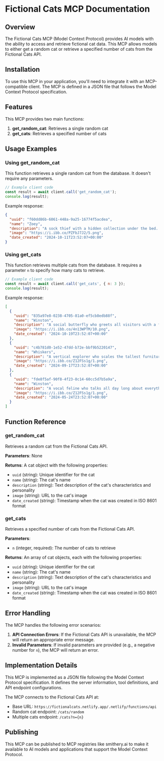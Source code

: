 # Fictional Cats MCP Documentation

## Overview

The Fictional Cats MCP (Model Context Protocol) provides AI models with the ability to access and retrieve fictional cat data. This MCP allows models to either get a random cat or retrieve a specified number of cats from the Fictional Cats API.

## Installation

To use this MCP in your application, you'll need to integrate it with an MCP-compatible client. The MCP is defined in a JSON file that follows the Model Context Protocol specification.

## Features

This MCP provides two main functions:

1. **get_random_cat**: Retrieves a single random cat
2. **get_cats**: Retrieves a specified number of cats

## Usage Examples

### Using get_random_cat

This function retrieves a single random cat from the database. It doesn't require any parameters.

```javascript
// Example client code
const result = await client.call('get_random_cat');
console.log(result);
```

Example response:
```json
{
  "uuid": "f60dd86b-6061-448a-9a25-16774f5acdea",
  "name": "Zoey",
  "description": "A sock thief with a hidden collection under the bed. Enjoys playing with toys. Fur is fluffy and siamese.",
  "image": "https://i.ibb.co/PZFbJ7J2/5.png",
  "date_created": "2024-10-11T23:52:07+00:00"
}
```

### Using get_cats

This function retrieves multiple cats from the database. It requires a parameter `n` to specify how many cats to retrieve.

```javascript
// Example client code
const result = await client.call('get_cats', { n: 3 });
console.log(result);
```

Example response:
```json
[
  {
    "uuid": "835a97e8-0238-4705-81a0-ef5cb8edb88f",
    "name": "Winston",
    "description": "A social butterfly who greets all visitors with a friendly meow. Enjoys watching birds. Fur is smooth and tabby.",
    "image": "https://i.ibb.co/4n13WPTM/10.png",
    "date_created": "2024-10-19T23:52:07+00:00"
  },
  {
    "uuid": "c4b781d0-1e52-47dd-b72e-bbf9b5220147",
    "name": "Whiskers",
    "description": "A vertical explorer who scales the tallest furniture. Has gentle gold eyes. Enjoys napping in sunbeams.",
    "image": "https://i.ibb.co/Z12FSs1g/1.png",
    "date_created": "2024-09-17T23:52:07+00:00"
  },
  {
    "uuid": "fde8f5af-90f8-4f23-8c14-60cc5d7b5a9a",
    "name": "Winston",
    "description": "A vocal feline who talks all day long about everything and nothing. Enjoys watching birds. Personality is friendly.",
    "image": "https://i.ibb.co/Z12FSs1g/1.png",
    "date_created": "2024-05-24T23:52:07+00:00"
  }
]
```

## Function Reference

### get_random_cat

Retrieves a random cat from the Fictional Cats API.

**Parameters**: None

**Returns**: A cat object with the following properties:
- `uuid` (string): Unique identifier for the cat
- `name` (string): The cat's name
- `description` (string): Text description of the cat's characteristics and personality
- `image` (string): URL to the cat's image
- `date_created` (string): Timestamp when the cat was created in ISO 8601 format

### get_cats

Retrieves a specified number of cats from the Fictional Cats API.

**Parameters**:
- `n` (integer, required): The number of cats to retrieve

**Returns**: An array of cat objects, each with the following properties:
- `uuid` (string): Unique identifier for the cat
- `name` (string): The cat's name
- `description` (string): Text description of the cat's characteristics and personality
- `image` (string): URL to the cat's image
- `date_created` (string): Timestamp when the cat was created in ISO 8601 format

## Error Handling

The MCP handles the following error scenarios:

1. **API Connection Errors**: If the Fictional Cats API is unavailable, the MCP will return an appropriate error message.
2. **Invalid Parameters**: If invalid parameters are provided (e.g., a negative number for `n`), the MCP will return an error.

## Implementation Details

This MCP is implemented as a JSON file following the Model Context Protocol specification. It defines the server information, tool definitions, and API endpoint configurations.

The MCP connects to the Fictional Cats API at:
- Base URL: `https://fictionalcats.netlify.app/.netlify/functions/api`
- Random cat endpoint: `/cats/random`
- Multiple cats endpoint: `/cats?n={n}`

## Publishing

This MCP can be published to MCP registries like smithery.ai to make it available to AI models and applications that support the Model Context Protocol.
